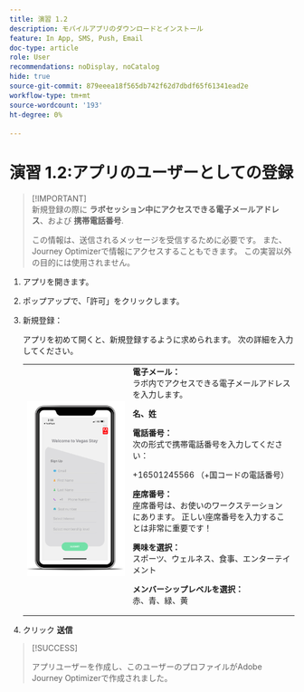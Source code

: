 ```yaml
---
title: 演習 1.2
description: モバイルアプリのダウンロードとインストール
feature: In App, SMS, Push, Email
doc-type: article
role: User
recommendations: noDisplay, noCatalog
hide: true
source-git-commit: 879eeea18f565db742f62d7dbdf65f61341ead2e
workflow-type: tm+mt
source-wordcount: '193'
ht-degree: 0%

---
```



# 演習 1.2:アプリのユーザーとしての登録

>[!IMPORTANT]\
>新規登録の際に **ラボセッション中にアクセスできる電子メールアドレス**、および **携帯電話番号**.
>
> この情報は、送信されるメッセージを受信するために必要です。 また、Journey Optimizerで情報にアクセスすることもできます。 この実習以外の目的には使用されません。

1. アプリを開きます。
1. ポップアップで、「許可」をクリックします。
1. 新規登録：

   アプリを初めて開くと、新規登録するように求められます。 次の詳細を入力してください。

   <table>
    <tr>
    <td>
    <div>
    <img alt="アプリの登録" src="../assets/1-2.png"/> 
    </div>
    </td>
    <td>
    <strong>電子メール： </strong><br>ラボ内でアクセスできる電子メールアドレスを入力します。
    </p><p>
    <strong>名、姓 </strong>
    </p><p>
    <strong>電話番号： </strong> <br>次の形式で携帯電話番号を入力してください： 
    <p>+16501245566 （+国コードの電話番号）
    </p><p>
    <strong>座席番号： </strong><br>座席番号は、お使いのワークステーションにあります。 正しい座席番号を入力することは非常に重要です！
    </p><p>
    <strong>興味を選択： </strong></br>スポーツ、ウェルネス、食事、エンターテイメント
    </p><p>
    <strong>メンバーシップレベルを選択： </strong></br>赤、青、緑、黄</p>
    </td>
    </tr>
    </table>

1. クリック **送信**

>[!SUCCESS]
>
>アプリユーザーを作成し、このユーザーのプロファイルがAdobe Journey Optimizerで作成されました。
